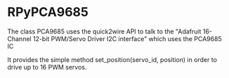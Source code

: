 RPyPCA9685
==========

The class PCA9685 uses the quick2wire API to talk to the
"Adafruit 16-Channel 12-bit PWM/Servo Driver I2C interface"
which uses the PCA9685 IC

It provides the simple method set_position(servo_id, position)
in order to drive up to 16 PWM servos.
